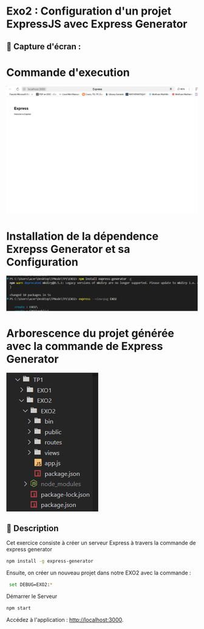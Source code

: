 # Exo2 : Configuration d'un projet ExpressJS avec Express Generator

## 📸 Capture d'écran  :

# Commande d'execution
![commande d'execution](../../capture/TP1/EXO2/exo2_execution.png)  

# Installation de la dépendence Exrepss Generator et sa Configuration
![Installation de la dépendence express generator et sa configuration](../../capture/TP1/EXO2/exo2_instll&conf.png)  

# Arborescence du projet générée avec la commande de Express Generator
![Arborescence du projet générée avec la commande de Express Generator](../../capture/TP1/EXO2/exo2_arbor.png)  


## 📝 Description  
Cet exercice consiste à créer un serveur Express à travers la commande de express generator 

```bash
npm install -g express-generator
```
Ensuite, on créer un nouveau projet dans notre EXO2 avec la commande :
```bash
 set DEBUG=EXO2:* 
```
Démarrer le Serveur
```bash
npm start
```

Accédez à l'application : [http://localhost:3000](http://localhost:3000).
